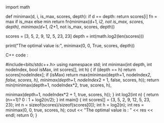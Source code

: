 import math

def minimax(d, i, is_max, scores, depth):
    if d == depth:
        return scores[i]
    fn = max if is_max else min
    return fn(minimax(d+1, i*2, not is_max, scores, depth),
              minimax(d+1, i*2+1, not is_max, scores, depth))

scores = [3, 5, 2, 9, 12, 5, 23, 23]
depth = int(math.log2(len(scores)))

print("The optimal value is:", minimax(0, 0, True, scores, depth))

C++ code :

#include<bits/stdc++.h>
using namespace std;
int minimax(int depth, int nodeIndex, bool isMax,
 int scores[], int h)
{
 if (depth == h)
 return scores[nodeIndex];
 if (isMax)
 return max(minimax(depth+1, nodeIndex*2, false, scores, h),
 minimax(depth+1,
nodeIndex*2 + 1, false, scores, h));
 return min(minimax(depth+1, nodeIndex*2, true, scores, h),

 minimax(depth+1,
nodeIndex*2 + 1, true, scores, h));
}
int log2(int n)
{
 return (n==1)? 0 : 1 + log2(n/2);
}
int main()
{
 int scores[] = {3, 5, 2, 9, 12, 5, 23, 23};
 int n = sizeof(scores)/sizeof(scores[0]);
 int h = log2(n);
 int res = minimax(0, 0, true, scores, h);
 cout
<< "The optimal value is : " << res <<
endl;
 return 0;
}
